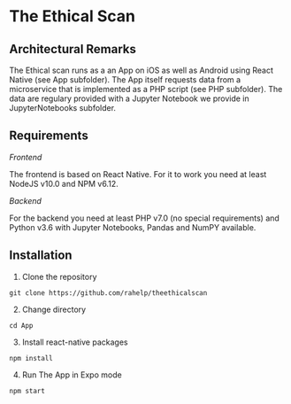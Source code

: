 # The Ethical Scan

## Architectural Remarks
The Ethical scan runs as a an App on iOS as well as Android using React Native (see App subfolder). The App itself requests data from a microservice that is implemented as a PHP script (see PHP subfolder). The data are regulary provided with a Jupyter Notebook we provide in JupyterNotebooks subfolder.

## Requirements
*Frontend*

The frontend is based on React Native. For it to work you need at least NodeJS v10.0 and NPM v6.12.

*Backend*

For the backend you need at least PHP v7.0 (no special requirements) and Python v3.6 with Jupyter Notebooks, Pandas and NumPY available.


## Installation
1. Clone the repository

```
git clone https://github.com/rahelp/theethicalscan
```

2. Change directory
```
cd App
```

3. Install react-native packages
```
npm install
```

4. Run The App in Expo mode
```
npm start
```